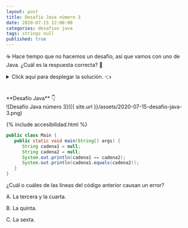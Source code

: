 ```yaml
---
layout: post
title: Desafío Java número 3
date: 2020-07-15 12:00:00
categories: desafios java
tags: strings null
published: true
---
```

☕ Hace tiempo que no hacemos un desafío, así que vamos con uno de Java. ¿Cuál es la respuesta correcta? 🤔

<details><summary>Click aquí para desplegar la solución. 👈</summary>
<br />✅ La respuesta correcta es la C: la línea 6 genera un error.
<br />
<br />✏️ Explicación: el método recibe un arreglo de String y retorna el String más largo contenido en el arreglo. Para esto, itera por todos los elementos, quedándose con el primero que tenga la mayor longitud.
<br />
<br />❌ A. Las líneas 3 y 4 declaran dos variables (objetos) de tipo String cuyos valores son null. Esto es totalmente válido, por lo que no habrá error en tiempo de compilación ni en tiempo de ejecución. Solo será cuestión de tener cuidado de no utilizar objetos nulos (que es lo que sucede en la línea 6) para evitar errores.
<br />❌ B. El operador `==` usado con objetos de tipo String compara las referencias (direcciones de memoria), independientemente del valor que tengan esos strings. Entonces, es válido comparar para saber si dos referencias son iguales.
<br />✔️ C. El error se provoca durante la ejecución, por ser null el objeto cadena1, entonces se arroja una NullPointerException. Lo interesante es que el hecho de que cadena2 sea nulo no genera ningún error. Podríamos probar esto cambiando la línea 3 para asignar cualquier string válido a cadena1, por ejemplo: `String cadena1="hola";` y entonces el código no daría errores, aunque cadena2 continúe siendo null. Esto se debe a que no es posible usar el operador "." (punto) sobre un objeto nulo: `null.equals()` es una operación inválida. 
<br />
<br /><div markdown="1">💻 [Código ejecutable](https://jdoodle.com/a/3pNt){:target="_blank"}
  </div>
  
{% include codeEditor.html id="3pNt?stdin=0&arg=0&rw=1" %}
  
<br />
<div markdown="1">![Solución al desafío]({{ site.url }}/assets/2020-07-15-desafio-java-3-solucion.png)
  </div></details>

<br />
<br />
**Desafío Java** 👇
<br />
![Desafío Java número 3]({{ site.url }}/assets/2020-07-15-desafio-java-3.png)

{% include accesibilidad.html %}

```java
public class Main {
   public static void main(String[] args) {
      String cadena1 = null;
      String cadena2 = null;
      System.out.println(cadena1 == cadena2);
      System.out.println(cadena1.equals(cadena2));
   }
}
```

¿Cuál o cuáles de las líneas del código anterior causan un error?

A. La tercera y la cuarta.

B. La quinta.

C. La sexta.
</div></details>
